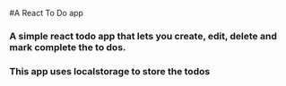 #A React To Do app
### A simple react todo app that lets you create, edit, delete and mark complete the to dos.
### This app uses localstorage to store the todos

